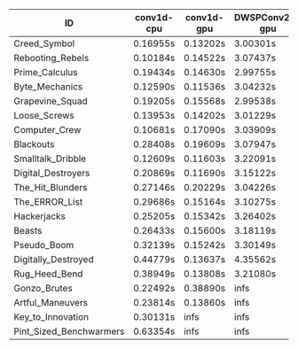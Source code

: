 |ID|conv1d-cpu|conv1d-gpu|DWSPConv2D-gpu|gemm-gpu|avg|
|-|-|-|-|-|-|
|Creed_Symbol|0.16955s|0.13202s|3.00301s|1.77340s|1.26950s|
|Rebooting_Rebels|0.10184s|0.14522s|3.07437s|1.78013s|1.27539s|
|Prime_Calculus|0.19434s|0.14630s|2.99755s|1.76583s|1.27601s|
|Byte_Mechanics|0.12590s|0.11536s|3.04232s|1.84348s|1.28177s|
|Grapevine_Squad|0.19205s|0.15568s|2.99538s|1.78974s|1.28321s|
|Loose_Screws|0.13953s|0.14202s|3.01229s|1.86002s|1.28846s|
|Computer_Crew|0.10681s|0.17090s|3.03909s|1.87856s|1.29884s|
|Blackouts|0.28408s|0.19609s|3.07947s|1.75666s|1.32907s|
|Smalltalk_Dribble|0.12609s|0.11603s|3.22091s|1.86236s|1.33135s|
|Digital_Destroyers|0.20869s|0.11690s|3.15122s|1.94947s|1.35657s|
|The_Hit_Blunders|0.27146s|0.20229s|3.04226s|1.98637s|1.37559s|
|The_ERROR_List|0.29686s|0.15164s|3.10275s|1.97992s|1.38279s|
|Hackerjacks|0.25205s|0.15342s|3.26402s|1.93140s|1.40022s|
|Beasts|0.26433s|0.15600s|3.18119s|2.04970s|1.41280s|
|Pseudo_Boom|0.32139s|0.15242s|3.30149s|1.94573s|1.43026s|
|Digitally_Destroyed|0.44779s|0.13637s|4.35562s|2.57096s|1.87768s|
|Rug_Heed_Bend|0.38949s|0.13808s|3.21080s|4.46575s|2.05103s|
|Gonzo_Brutes|0.22492s|0.38890s|infs|4.57033s|infs|
|Artful_Maneuvers|0.23814s|0.13860s|infs|1.76013s|infs|
|Key_to_Innovation|0.30131s|infs|infs|2.64438s|infs|
|Pint_Sized_Benchwarmers|0.63354s|infs|infs|4.60888s|infs|

